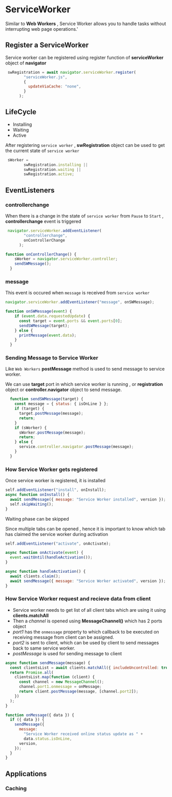 # ServiceWorker

Similar to **Web Workers** , Service Worker allows you to handle tasks without interrupting web page operations.'

## Register a ServiceWorker

Service worker can be registered using register function of **serviceWorker** object of **navigator** 

```js
 swRegistration = await navigator.serviceWorker.register(
        "serviceWorker.js",
        {
          updateViaCache: "none",
        }
      );
```

## LifeCycle

- Installing
- Waiting
- Active

After registering `service worker` , **swRegistration** object can be used to get the current state of `service worker`

```js
 sWorker =
        swRegistration.installing ||
        swRegistration.waiting ||
        swRegistration.active;

```

## EventListeners

### controllerchange

When there is a change in the state of `service worker` from `Pause` to `Start` , **controllerchange** event is triggered

```js
 navigator.serviceWorker.addEventListener(
        "controllerchange",
        onControllerChange
      );

function onControllerChange() {
    sWorker = navigator.serviceWorker.controller;
    sendSWMessage();
  }
```

### message

This event is occured when `message` is received from `service worker`

```js
navigator.serviceWorker.addEventListener("message", onSWMessage);

function onSWMessage(event) {
    if (event.data.requestedUpdate) {
      const target = event.ports && event.ports[0];
      sendSWMessage(target);
    } else {
      printMessage(event.data);
    }
  }
```

### Sending Message to Service Worker

Like `Web Workers` **postMessage** method is used to send message to service worker.

We can use **target** port in which service worker is running , or **registration**  object or **controller.navigator** object to send message.

```js
  function sendSWMessage(target) {
    const message = { status: { isOnLine } };
    if (target) {
      target.postMessage(message);
      return;
    }
    if (sWorker) {
      sWorker.postMessage(message);
      return;
    } else {
      service.controller.navigator.postMessage(message);
    }
  }
```

### How Service Worker gets registered

Once service worker is registered, it is installed 

```js
self.addEventListener("install", onInstall);
async function onInstall() {
  await sendMessage({ message: "Service Worker installed", version });
  self.skipWaiting(); 
}
```
Waiting phase can be skipped

Since multiple tabs can be opened , hence it is important to know which tab has claimed the service worker during activation

```js
self.addEventListener("activate", onActivate);

async function onActivate(event) {
  event.waitUntil(handleActivation());
}

async function handleActivation() {
  await clients.claim();
  await sendMessage({ message: "Service Worker activated", version });
}

```

### How Service Worker request and recieve data from client

- Service worker needs to get list of all client tabs which are using it using **clients.matchAll**
- Then a *channel* is opened using **MessageChannel()** which has 2 ports object
- *port1* has the `onmessage` property to which callback to be executed on receiving message from client can be assigned.
- *port2* is sent to client, which can be used by client to send messages back to same service worker.
- *postMessage* is used for sending message to client

```js
async function sendMessage(message) {
  const clientsList = await clients.matchAll({ includeUncontrolled: true });
  return Promise.all(
    clientsList.map(function (client) {
      const channel = new MessageChannel();
      channel.port1.onmessage = onMessage;
      return client.postMessage(message, [channel.port2]);
    })
  );
}

function onMessage({ data }) {
  if ({ data }) {
    sendMessage({
      message:
        "Service Worker received online status update as " +
        data.status.isOnLine,
      version,
    });
  }
}
```

## Applications

### Caching
